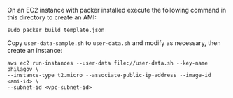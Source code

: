 On an EC2 instance with packer installed execute the following command in this directory to
create an AMI:

```
sudo packer build template.json
```

Copy `user-data-sample.sh` to `user-data.sh` and modify as necessary, then create an instance:

```
aws ec2 run-instances --user-data file://user-data.sh --key-name philagov \
--instance-type t2.micro --associate-public-ip-address --image-id <ami-id> \
--subnet-id <vpc-subnet-id>
```
